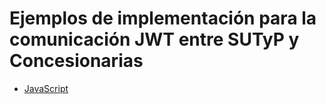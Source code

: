 # Ejemplos de implementación para la comunicación JWT entre SUTyP y Concesionarias

- [JavaScript](./javascript/README.md)